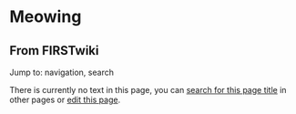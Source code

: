 # Meowing

## From FIRSTwiki

Jump to: navigation, search

There is currently no text in this page, you can [search for this page title](Special:Search/Meowing "Special:Search/Meowing") in other pages or [edit this page](http://www.firstwiki.net/index.php?title=Meowing&action=edit "http://www.firstwiki.net/index.php?title=Meowing&action=edit").
